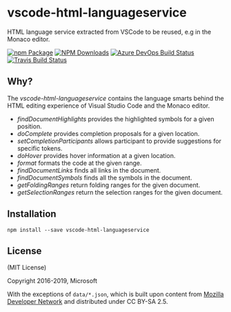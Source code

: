 # vscode-html-languageservice
HTML language service extracted from VSCode to be reused, e.g in the Monaco editor.

[![npm Package](https://img.shields.io/npm/v/vscode-html-languageservice.svg?style=flat-square)](https://www.npmjs.org/package/vscode-html-languageservice)
[![NPM Downloads](https://img.shields.io/npm/dm/vscode-html-languageservice.svg)](https://npmjs.org/package/vscode-html-languageservice)
[![Azure DevOps Build Status](https://img.shields.io/azure-devops/build/vscode/4c3636fe-3a50-40b9-b8b4-f820ca92886f/22.svg?label=Azure%20DevOps)](https://dev.azure.com/vscode/vscode-html-languageservice/_build?definitionId=22)
[![Travis Build Status](https://travis-ci.org/Microsoft/vscode-html-languageservice.svg?branch=master)](https://travis-ci.org/Microsoft/vscode-html-languageservice)


Why?
----

The _vscode-html-languageservice_ contains the language smarts behind the HTML editing experience of Visual Studio Code
and the Monaco editor.

 - *findDocumentHighlights* provides the highlighted symbols for a given position.
 - *doComplete* provides completion proposals for a given location.
 - *setCompletionParticipants* allows participant to provide suggestions for specific tokens.
 - *doHover* provides hover information at a given location.
 - *format* formats the code at the given range.
 - *findDocumentLinks* finds all links in the document.
 - *findDocumentSymbols* finds all the symbols in the document.
 - *getFoldingRanges* return folding ranges for the given document.
 - *getSelectionRanges* return the selection ranges for the given document.

Installation
------------

    npm install --save vscode-html-languageservice

License
-------

(MIT License)

Copyright 2016-2019, Microsoft

With the exceptions of `data/*.json`, which is built upon content from [Mozilla Developer Network](https://developer.mozilla.org/en-US/docs/Web)
and distributed under CC BY-SA 2.5.
